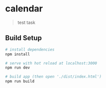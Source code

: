 # calendar

> test task

## Build Setup

``` bash
# install dependencies
npm install

# serve with hot reload at localhost:3000
npm run dev

# build app (then open './dist/index.html')
npm run build
```